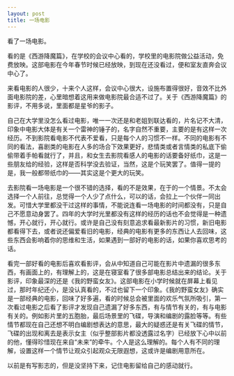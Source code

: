 ```yaml
---
layout: post
title: 一场电影
---
```


看了一场电影。

看的是《西游降魔篇》，在学校的会议中心看的，学校里的电影院做公益活动，免费放映。这部电影在今年春节时候已经放映，到现在还没看过，便和室友直奔会议中心了。

来看电影的人很少，十来个人这样，会议中心很大，设施布置得很好，音效不比外面电影院的差，心里暗想着这用来做电影院最合适不过了。关于《西游降魔篇》的影评，不用多说，里面都是星爷的影子。

自己在大学里没怎么看过电影，唯一一次还是和老姐到联达看的，片名记不大清，印象中电影大体是有关一个雷神的锤子的，名字自然不重要，主要的是有这样一次经历。不到影院看电影不代表不爱看，只是每个人的习惯不一样。不同的电影有不同的看法，喜剧类的电影在人多的场合下效果更好，悲情类或者言情类的私底下偷偷带着手帕看就行了，并且，和女生去影院看感人的电影的话要备好纸巾，这是一些朋友给的经验，这样是否科学没去验证，当然，这是个玩笑罢了。值得一提的是，我一般都带纸巾的——其实这是个更大的玩笑。

去影院看一场电影是一个很不错的选择，看的不是效果，在于的一个情景。不太会选择一个人前往，总觉得一个人少了点什么，可以的话，会拉上一个伙伴一同出发。可惜大学里都没干过这样的事情，不能说连看一场电影的时间都没有，只是自己不愿意动身罢了。四年的大学时光里都没有这样的经历的话也不会觉得是一种遗憾，开心就行，开心就行。或许是自己没有刻意追求看最新影片的习惯，新旧电影都看得下去，或者说还偏爱看旧的电影，经典的电影有更多的东西让人去回味，这些东西会影响着你的思维和生活，如果遇到一部好的电影的话，如果你喜欢思考的话。

看完一部好看的电影后喜欢看影评，会从中知道自己可能在影片中遗漏的很多东西，有画面上的，有理解上的，这是在寝室看了很多部电影总结出来的结论。关于影评，印象最深的还是《我的野蛮女友》。这部电影在小学时候就在屏幕上看见过，那时年纪还小，是没认真看的，不过也留下一个印象。《我的野蛮女友》确实是一部经典的电影，回味了好多遍，看的时候总会被里面的欢乐气氛所吸引，第一次看过电影之后看了影评才发现自己遗漏了好多东西，有与情节有关的，有与电影有关的。例如影片里的五胞胎，最后场景里的飞碟，导演和编剧的露脸等等。有些情节都现在自己还想不明白编剧想表达的意思，最大的疑惑还是有关飞碟的情节，飞碟的出现和离去是表示女主（似乎整部影片都没透露过名字）已经放下心中以前的他，懂得珍惜现在来自“未来”的牵牛。个人是这么理解的。每个人有不同的理解，设置这样一个情节让观众引起观众无限遐想，这或许是编剧用意所在。

以前是有写影志的，但是没坚持下来，记住电影留给自己的感动就行。